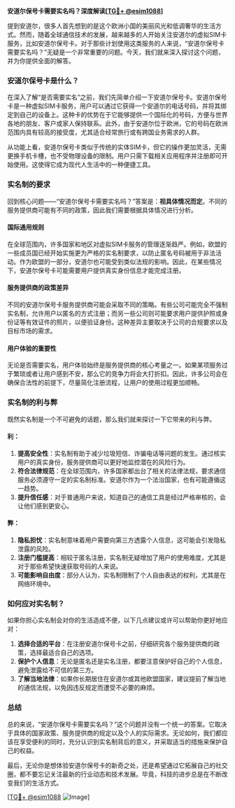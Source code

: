 **安道尔保号卡需要实名吗？深度解读[[TG💪+ @esim1088](https://t.me/s/esim1088)]**

提到安道尔，很多人首先想到的是这个欧洲小国的美丽风光和低调奢华的生活方式。然而，随着全球通信技术的发展，越来越多的人开始关注安道尔的虚拟SIM卡服务，比如安道尔保号卡。对于那些计划使用这类服务的人来说，“安道尔保号卡需要实名吗？”无疑是一个非常重要的问题。今天，我们就来深入探讨这个问题，并为你提供全面的解答。

### 安道尔保号卡是什么？

在深入了解“是否需要实名”之前，我们先简单介绍一下安道尔保号卡。安道尔保号卡是一种虚拟SIM卡服务，用户可以通过它获得一个安道尔的电话号码，并将其绑定到自己的设备上。这种卡的优势在于它能够提供一个国际化的号码，方便与世界各地的朋友、客户或家人保持联系。此外，由于安道尔位于欧洲，它的号码在欧洲范围内具有较高的接受度，尤其适合经常旅行或有跨国业务需求的人群。

从功能上看，安道尔保号卡类似于传统的实体SIM卡，但它的操作更加灵活，无需更换手机卡槽，也不受物理设备的限制。用户只需下载相关应用程序并注册即可开始使用。这使得它成为现代人生活中的一种便捷工具。

### 实名制的要求

回到核心问题——“安道尔保号卡需要实名吗？”答案是：**视具体情况而定**。不同的服务提供商可能有不同的政策，因此我们需要根据具体情况进行分析。

#### 国际通用规则

在全球范围内，许多国家和地区对虚拟SIM卡服务的管理逐渐趋严。例如，欧盟的一些成员国已经开始实施更为严格的实名制要求，以防止匿名号码被用于非法活动。作为欧盟的一部分，安道尔也可能受到类似法规的影响。因此，在某些情况下，安道尔保号卡可能需要用户提供真实身份信息才能完成注册。

#### 服务提供商的政策差异

不同的安道尔保号卡服务提供商可能会采取不同的策略。有些公司可能完全不强制实名制，允许用户以匿名的方式注册；而另一些公司则可能要求用户提供护照或身份证等有效证件的照片，以便验证身份。这种差异主要取决于公司的合规要求以及目标市场的需求。

#### 用户体验的重要性

无论是否需要实名，用户体验始终是服务提供商的核心考量之一。如果某项服务过于繁琐或者让用户感到不安，那么它的竞争力将会大打折扣。因此，许多公司会在确保合法性的前提下，尽量简化注册流程，让用户的使用过程更加顺畅。

### 实名制的利与弊

既然实名制是一个不可避免的话题，那么我们就来探讨一下它带来的利与弊。

#### 利：

1. **提高安全性**：实名制有助于减少垃圾短信、诈骗电话等问题的发生。通过核实用户的真实身份，服务提供商可以更好地监控潜在的风险行为。
2. **符合法律规范**：在全球范围内，许多国家都出台了相关的法律法规，要求通信服务必须遵守一定的实名制标准。安道尔作为一个法治国家，也有可能遵循这一趋势。
3. **提升信任感**：对于普通用户来说，知道自己的通信工具是经过严格审核的，会让他们感到更安心。

#### 弊：

1. **隐私担忧**：实名制意味着用户需要向第三方透露个人信息，这可能会引发隐私泄露的风险。
2. **注册门槛提高**：相较于匿名注册，实名制无疑增加了用户的使用难度，尤其是对于那些希望快速获取号码的人来说。
3. **可能影响自由度**：部分人认为，实名制限制了个人自由表达的权利，尤其是在网络环境中。

### 如何应对实名制？

如果你担心实名制会对你的生活造成不便，以下几点建议或许可以帮助你更好地应对：

1. **选择合适的平台**：在注册安道尔保号卡之前，仔细研究各个服务提供商的政策，选择最适合自己的选项。
2. **保护个人信息**：无论是匿名还是实名注册，都要注意保护好自己的个人信息，避免泄露给不可信的第三方。
3. **了解当地法律**：如果你长期居住在安道尔或其他欧盟国家，建议提前了解当地的通信法规，以免因违反规定而遭受不必要的麻烦。

### 总结

总的来说，“安道尔保号卡需要实名吗？”这个问题并没有一个统一的答案。它取决于具体的国家政策、服务提供商的规定以及个人的实际需求。无论如何，我们都应该在享受便利的同时，充分认识到实名制背后的意义，并采取适当的措施来保护自己的权益。

最后，无论你是想体验安道尔保号卡的新奇之处，还是希望通过它拓展自己的社交圈，都不要忘记关注最新的行业动态和技术发展。毕竟，科技的进步总是在不断改变我们的生活方式。

[[TG💪+ @esim1088](https://t.me/s/esim1088) ![Image](https://i.postimg.cc/4NQfJmqS/Snipaste-2025-05-13-00-14-12.png)]